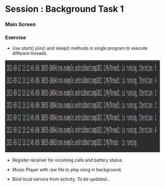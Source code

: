 # Session : Background Task 1

### Main Screen


### Exercise

* Use start() join() and sleep() methods in single program to execute different threads.
<img src="output1.png" width="600" height="300" />

* Register receiver  for incoming calls and battery status.

* Music Player with raw file to play song in background.

* Bind local service from activity.
*_To be updated..._*
